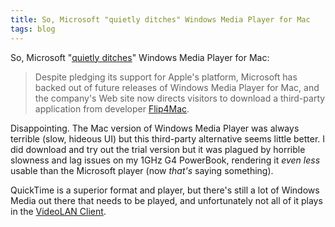 ```yaml
---
title: So, Microsoft "quietly ditches" Windows Media Player for Mac
tags: blog
---
```


So, Microsoft "[quietly ditches](http://www.betanews.com/article/Microsoft_Quietly_Ditches_WMP_for_Mac/1137014055)" Windows Media Player for Mac:

> Despite pledging its support for Apple's platform, Microsoft has backed out of future releases of Windows Media Player for Mac, and the company's Web site now directs visitors to download a third-party application from developer [Flip4Mac](http://www.microsoft.com/windows/windowsmedia/player/flip4mac.mspx).

Disappointing. The Mac version of Windows Media Player was always terrible (slow, hideous UI) but this third-party alternative seems little better. I did download and try out the trial version but it was plagued by horrible slowness and lag issues on my 1GHz G4 PowerBook, rendering it _even less_ usable than the Microsoft player (now _that's_ saying something).

QuickTime is a superior format and player, but there's still a lot of Windows Media out there that needs to be played, and unfortunately not all of it plays in the [VideoLAN Client](http://www.videolan.org/vlc/).
